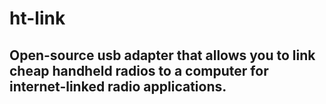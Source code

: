 # ht-link
## Open-source usb adapter that allows you to link cheap handheld radios to a computer for internet-linked radio applications.